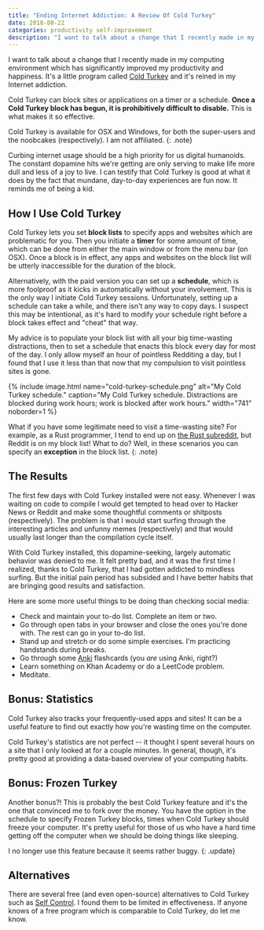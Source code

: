 ```yaml
---
title: "Ending Internet Addiction: A Review Of Cold Turkey"
date: 2018-08-22
categories: productivity self-improvement
description: "I want to talk about a change that I recently made in my computing environment which has significantly improved my productivity and happiness. It's a little program called Cold Turkey and it's reined in my Internet addiction."
---
```


I want to talk about a change that I recently made in my computing environment which has significantly improved my productivity and happiness. It's a little program called [Cold Turkey](https://getcoldturkey.com/) and it's reined in my Internet addiction.

Cold Turkey can block sites or applications on a timer or a schedule. **Once a Cold Turkey block has begun, it is prohibitively difficult to disable.** This is what makes it so effective.

Cold Turkey is available for OSX and Windows, for both the super-users and the noobcakes (respectively). I am not affiliated.
{: .note}

Curbing internet usage should be a high priority for us digital humanoids. The constant dopamine hits we're getting are only serving to make life more dull and less of a joy to live. I can testify that Cold Turkey is good at what it does by the fact that mundane, day-to-day experiences are fun now. It reminds me of being a kid.

## How I Use Cold Turkey

Cold Turkey lets you set **block lists** to specify apps and websites which are problematic for you. Then you initiate a **timer** for some amount of time, which can be done from either the main window or from the menu bar (on OSX). Once a block is in effect, any apps and websites on the block list will be utterly inaccessible for the duration of the block.

Alternatively, with the paid version you can set up a **schedule**, which is more foolproof as it kicks in automatically without your involvement. This is the only way I initiate Cold Turkey sessions. Unfortunately, setting up a schedule can take a while, and there isn't any way to copy days. I suspect this may be intentional, as it's hard to modify your schedule right before a block takes effect and "cheat" that way.

My advice is to populate your block list with all your big time-wasting distractions, then to set a schedule that enacts this block every day for most of the day. I only allow myself an hour of pointless Redditing a day, but I found that I use it less than that now that my compulsion to visit pointless sites is gone.

{% include image.html name="cold-turkey-schedule.png" alt="My Cold Turkey schedule." caption="My Cold Turkey schedule. Distractions are blocked during work hours; work is blocked after work hours." width="741" noborder=1
%}

What if you have some legitimate need to visit a time-wasting site? For example, as a Rust programmer, I tend to end up on [the Rust subreddit](https://reddit.com/r/rust), but Reddit is on my block list! What to do? Well, in these scenarios you can specify an **exception** in the block list.
{: .note}

## The Results

The first few days with Cold Turkey installed were not easy. Whenever I was waiting on code to compile I would get tempted to head over to Hacker News or Reddit and make some thoughtful comments or shitposts (respectively). The problem is that I would start surfing through the interesting articles and unfunny memes (respectively) and that would usually last longer than the compilation cycle itself.

With Cold Turkey installed, this dopamine-seeking, largely automatic behavior was denied to me. It felt pretty bad, and it was the first time I realized, thanks to Cold Turkey, that I had gotten addicted to mindless surfing. But the initial pain period has subsided and I have better habits that are bringing good results and satisfaction.

Here are some more useful things to be doing than checking social media:

* Check and maintain your to-do list. Complete an item or two.
* Go through open tabs in your browser and close the ones you're done with. The rest can go in your to-do list.
* Stand up and stretch or do some simple exercises. I'm practicing handstands during breaks.
* Go through some [Anki](https://apps.ankiweb.net/) flashcards (you *are* using Anki, right?)
* Learn something on Khan Academy or do a LeetCode problem.
* Meditate.

## Bonus: Statistics

Cold Turkey also tracks your frequently-used apps and sites! It can be a useful feature to find out exactly how you're wasting time on the computer.

Cold Turkey's statistics are not perfect -- it thought I spent several hours on a site that I only looked at for a couple minutes. In general, though, it's pretty good at providing a data-based overview of your computing habits.

## Bonus: Frozen Turkey

Another bonus?! This is probably the best Cold Turkey feature and it's the one that convinced me to fork over the money. You have the option in the schedule to specify Frozen Turkey blocks, times when Cold Turkey should freeze your computer. It's pretty useful for those of us who have a hard time getting off the computer when we should be doing things like sleeping.

I no longer use this feature because it seems rather buggy.
{: .update}

## Alternatives

There are several free (and even open-source) alternatives to Cold Turkey such as [Self Control](https://selfcontrolapp.com/). I found them to be limited in effectiveness. If anyone knows of a free program which is comparable to Cold Turkey, do let me know.
